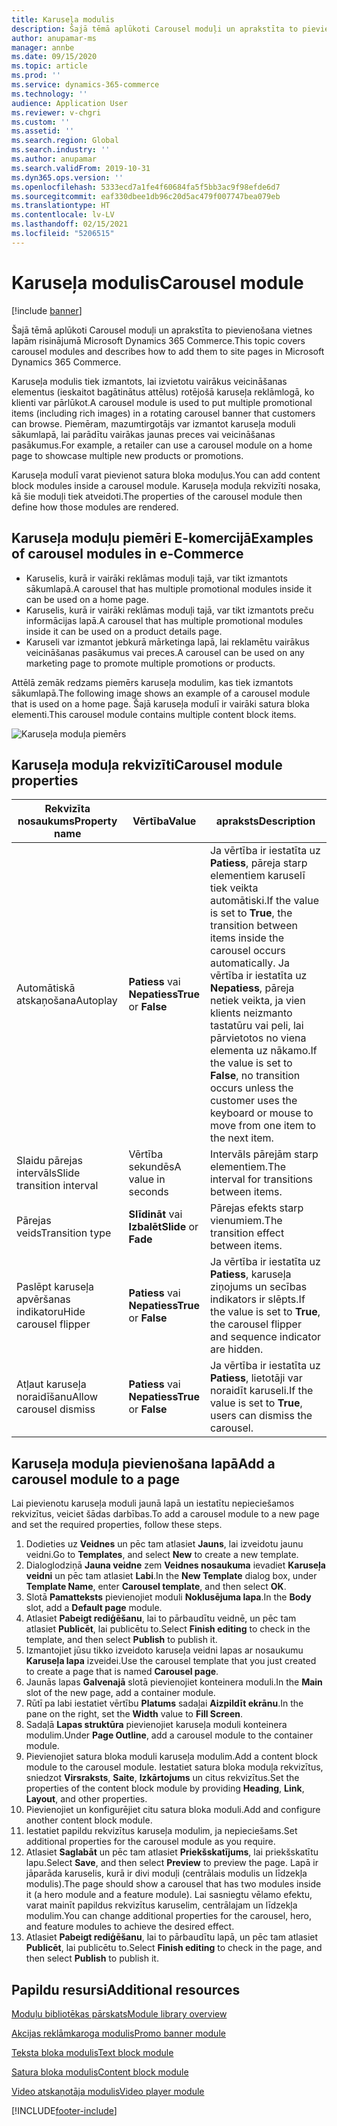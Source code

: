 ```yaml
---
title: Karuseļa modulis
description: Šajā tēmā aplūkoti Carousel moduļi un aprakstīta to pievienošana vietnes lapām risinājumā Microsoft Dynamics 365 Commerce.
author: anupamar-ms
manager: annbe
ms.date: 09/15/2020
ms.topic: article
ms.prod: ''
ms.service: dynamics-365-commerce
ms.technology: ''
audience: Application User
ms.reviewer: v-chgri
ms.custom: ''
ms.assetid: ''
ms.search.region: Global
ms.search.industry: ''
ms.author: anupamar
ms.search.validFrom: 2019-10-31
ms.dyn365.ops.version: ''
ms.openlocfilehash: 5333ecd7a1fe4f60684fa5f5bb3ac9f98efde6d7
ms.sourcegitcommit: eaf330dbee1db96c20d5ac479f007747bea079eb
ms.translationtype: HT
ms.contentlocale: lv-LV
ms.lasthandoff: 02/15/2021
ms.locfileid: "5206515"
---
```

# <a name="carousel-module"></a><span data-ttu-id="6dd79-103">Karuseļa modulis</span><span class="sxs-lookup"><span data-stu-id="6dd79-103">Carousel module</span></span>

[!include [banner](includes/banner.md)]

<span data-ttu-id="6dd79-104">Šajā tēmā aplūkoti Carousel moduļi un aprakstīta to pievienošana vietnes lapām risinājumā Microsoft Dynamics 365 Commerce.</span><span class="sxs-lookup"><span data-stu-id="6dd79-104">This topic covers carousel modules and describes how to add them to site pages in Microsoft Dynamics 365 Commerce.</span></span>

<span data-ttu-id="6dd79-105">Karuseļa modulis tiek izmantots, lai izvietotu vairākus veicināšanas elementus (ieskaitot bagātinātus attēlus) rotējošā karuseļa reklāmlogā, ko klienti var pārlūkot.</span><span class="sxs-lookup"><span data-stu-id="6dd79-105">A carousel module is used to put multiple promotional items (including rich images) in a rotating carousel banner that customers can browse.</span></span> <span data-ttu-id="6dd79-106">Piemēram, mazumtirgotājs var izmantot karuseļa moduli sākumlapā, lai parādītu vairākas jaunas preces vai veicināšanas pasākumus.</span><span class="sxs-lookup"><span data-stu-id="6dd79-106">For example, a retailer can use a carousel module on a home page to showcase multiple new products or promotions.</span></span>

<span data-ttu-id="6dd79-107">Karuseļa modulī varat pievienot satura bloka moduļus.</span><span class="sxs-lookup"><span data-stu-id="6dd79-107">You can add content block modules inside a carousel module.</span></span> <span data-ttu-id="6dd79-108">Karuseļa moduļa rekvizīti nosaka, kā šie moduļi tiek atveidoti.</span><span class="sxs-lookup"><span data-stu-id="6dd79-108">The properties of the carousel module then define how those modules are rendered.</span></span>

## <a name="examples-of-carousel-modules-in-e-commerce"></a><span data-ttu-id="6dd79-109">Karuseļa moduļu piemēri E-komercijā</span><span class="sxs-lookup"><span data-stu-id="6dd79-109">Examples of carousel modules in e-Commerce</span></span>

- <span data-ttu-id="6dd79-110">Karuselis, kurā ir vairāki reklāmas moduļi tajā, var tikt izmantots sākumlapā.</span><span class="sxs-lookup"><span data-stu-id="6dd79-110">A carousel that has multiple promotional modules inside it can be used on a home page.</span></span>
- <span data-ttu-id="6dd79-111">Karuselis, kurā ir vairāki reklāmas moduļi tajā, var tikt izmantots preču informācijas lapā.</span><span class="sxs-lookup"><span data-stu-id="6dd79-111">A carousel that has multiple promotional modules inside it can be used on a product details page.</span></span>
- <span data-ttu-id="6dd79-112">Karuseli var izmantot jebkurā mārketinga lapā, lai reklamētu vairākus veicināšanas pasākumus vai preces.</span><span class="sxs-lookup"><span data-stu-id="6dd79-112">A carousel can be used on any marketing page to promote multiple promotions or products.</span></span>

<span data-ttu-id="6dd79-113">Attēlā zemāk redzams piemērs karuseļa modulim, kas tiek izmantots sākumlapā.</span><span class="sxs-lookup"><span data-stu-id="6dd79-113">The following image shows an example of a carousel module that is used on a home page.</span></span> <span data-ttu-id="6dd79-114">Šajā karuseļa modulī ir vairāki satura bloka elementi.</span><span class="sxs-lookup"><span data-stu-id="6dd79-114">This carousel module contains multiple content block items.</span></span>

![Karuseļa moduļa piemērs](./media/Hero.PNG)

## <a name="carousel-module-properties"></a><span data-ttu-id="6dd79-116">Karuseļa moduļa rekvizīti</span><span class="sxs-lookup"><span data-stu-id="6dd79-116">Carousel module properties</span></span>

| <span data-ttu-id="6dd79-117">Rekvizīta nosaukums</span><span class="sxs-lookup"><span data-stu-id="6dd79-117">Property name</span></span>             | <span data-ttu-id="6dd79-118">Vērtība</span><span class="sxs-lookup"><span data-stu-id="6dd79-118">Value</span></span>                 | <span data-ttu-id="6dd79-119">apraksts</span><span class="sxs-lookup"><span data-stu-id="6dd79-119">Description</span></span> |
|---------------------------|-----------------------|-------------|
| <span data-ttu-id="6dd79-120">Automātiskā atskaņošana</span><span class="sxs-lookup"><span data-stu-id="6dd79-120">Autoplay</span></span>                  | <span data-ttu-id="6dd79-121">**Patiess** vai **Nepatiess**</span><span class="sxs-lookup"><span data-stu-id="6dd79-121">**True** or **False**</span></span> | <span data-ttu-id="6dd79-122">Ja vērtība ir iestatīta uz **Patiess**, pāreja starp elementiem karuselī tiek veikta automātiski.</span><span class="sxs-lookup"><span data-stu-id="6dd79-122">If the value is set to **True**, the transition between items inside the carousel occurs automatically.</span></span> <span data-ttu-id="6dd79-123">Ja vērtība ir iestatīta uz **Nepatiess**, pāreja netiek veikta, ja vien klients neizmanto tastatūru vai peli, lai pārvietotos no viena elementa uz nākamo.</span><span class="sxs-lookup"><span data-stu-id="6dd79-123">If the value is set to **False**, no transition occurs unless the customer uses the keyboard or mouse to move from one item to the next item.</span></span> |
| <span data-ttu-id="6dd79-124">Slaidu pārejas intervāls</span><span class="sxs-lookup"><span data-stu-id="6dd79-124">Slide transition interval</span></span> | <span data-ttu-id="6dd79-125">Vērtība sekundēs</span><span class="sxs-lookup"><span data-stu-id="6dd79-125">A value in seconds</span></span>    | <span data-ttu-id="6dd79-126">Intervāls pārejām starp elementiem.</span><span class="sxs-lookup"><span data-stu-id="6dd79-126">The interval for transitions between items.</span></span> |
| <span data-ttu-id="6dd79-127">Pārejas veids</span><span class="sxs-lookup"><span data-stu-id="6dd79-127">Transition type</span></span>           | <span data-ttu-id="6dd79-128">**Slīdināt** vai **Izbalēt**</span><span class="sxs-lookup"><span data-stu-id="6dd79-128">**Slide** or **Fade**</span></span> | <span data-ttu-id="6dd79-129">Pārejas efekts starp vienumiem.</span><span class="sxs-lookup"><span data-stu-id="6dd79-129">The transition effect between items.</span></span> |
| <span data-ttu-id="6dd79-130">Paslēpt karuseļa apvēršanas indikatoru</span><span class="sxs-lookup"><span data-stu-id="6dd79-130">Hide carousel flipper</span></span>     | <span data-ttu-id="6dd79-131">**Patiess** vai **Nepatiess**</span><span class="sxs-lookup"><span data-stu-id="6dd79-131">**True** or **False**</span></span> | <span data-ttu-id="6dd79-132">Ja vērtība ir iestatīta uz **Patiess**, karuseļa ziņojums un secības indikators ir slēpts.</span><span class="sxs-lookup"><span data-stu-id="6dd79-132">If the value is set to **True**, the carousel flipper and sequence indicator are hidden.</span></span> |
| <span data-ttu-id="6dd79-133">Atļaut karuseļa noraidīšanu</span><span class="sxs-lookup"><span data-stu-id="6dd79-133">Allow carousel dismiss</span></span>    | <span data-ttu-id="6dd79-134">**Patiess** vai **Nepatiess**</span><span class="sxs-lookup"><span data-stu-id="6dd79-134">**True** or **False**</span></span> | <span data-ttu-id="6dd79-135">Ja vērtība ir iestatīta uz **Patiess**, lietotāji var noraidīt karuseli.</span><span class="sxs-lookup"><span data-stu-id="6dd79-135">If the value is set to **True**, users can dismiss the carousel.</span></span> |

## <a name="add-a-carousel-module-to-a-page"></a><span data-ttu-id="6dd79-136">Karuseļa moduļa pievienošana lapā</span><span class="sxs-lookup"><span data-stu-id="6dd79-136">Add a carousel module to a page</span></span>

<span data-ttu-id="6dd79-137">Lai pievienotu karuseļa moduli jaunā lapā un iestatītu nepieciešamos rekvizītus, veiciet šādas darbības.</span><span class="sxs-lookup"><span data-stu-id="6dd79-137">To add a carousel module to a new page and set the required properties, follow these steps.</span></span>

1. <span data-ttu-id="6dd79-138">Dodieties uz **Veidnes** un pēc tam atlasiet **Jauns**, lai izveidotu jaunu veidni.</span><span class="sxs-lookup"><span data-stu-id="6dd79-138">Go to **Templates**, and select **New** to create a new template.</span></span>
1. <span data-ttu-id="6dd79-139">Dialoglodziņā **Jauna veidne** zem **Veidnes nosaukuma** ievadiet **Karuseļa veidni** un pēc tam atlasiet **Labi**.</span><span class="sxs-lookup"><span data-stu-id="6dd79-139">In the **New Template** dialog box, under **Template Name**, enter **Carousel template**, and then select **OK**.</span></span>
1. <span data-ttu-id="6dd79-140">Slotā **Pamatteksts** pievienojiet moduli **Noklusējuma lapa**.</span><span class="sxs-lookup"><span data-stu-id="6dd79-140">In the **Body** slot, add a **Default page** module.</span></span>
1. <span data-ttu-id="6dd79-141">Atlasiet **Pabeigt rediģēšanu**, lai to pārbaudītu veidnē, un pēc tam atlasiet **Publicēt**, lai publicētu to.</span><span class="sxs-lookup"><span data-stu-id="6dd79-141">Select **Finish editing** to check in the template, and then select **Publish** to publish it.</span></span>  
1. <span data-ttu-id="6dd79-142">Izmantojiet jūsu tikko izveidoto karuseļa veidni lapas ar nosaukumu **Karuseļa lapa** izveidei.</span><span class="sxs-lookup"><span data-stu-id="6dd79-142">Use the carousel template that you just created to create a page that is named **Carousel page**.</span></span>
1. <span data-ttu-id="6dd79-143">Jaunās lapas **Galvenajā** slotā pievienojiet konteinera moduli.</span><span class="sxs-lookup"><span data-stu-id="6dd79-143">In the **Main** slot of the new page, add a container module.</span></span> 
1. <span data-ttu-id="6dd79-144">Rūtī pa labi iestatiet vērtību **Platums** sadaļai **Aizpildīt ekrānu**.</span><span class="sxs-lookup"><span data-stu-id="6dd79-144">In the pane on the right, set the **Width** value to **Fill Screen**.</span></span>
1. <span data-ttu-id="6dd79-145">Sadaļā **Lapas struktūra** pievienojiet karuseļa moduli konteinera modulim.</span><span class="sxs-lookup"><span data-stu-id="6dd79-145">Under **Page Outline**, add a carousel module to the container module.</span></span>
1. <span data-ttu-id="6dd79-146">Pievienojiet satura bloka moduli karuseļa modulim.</span><span class="sxs-lookup"><span data-stu-id="6dd79-146">Add a content block module to the carousel module.</span></span> <span data-ttu-id="6dd79-147">Iestatiet satura bloka moduļa rekvizītus, sniedzot **Virsraksts**, **Saite**, **Izkārtojums** un citus rekvizītus.</span><span class="sxs-lookup"><span data-stu-id="6dd79-147">Set the properties of the content block module by providing **Heading**, **Link**, **Layout**, and other properties.</span></span>
1. <span data-ttu-id="6dd79-148">Pievienojiet un konfigurējiet citu satura bloka moduli.</span><span class="sxs-lookup"><span data-stu-id="6dd79-148">Add and configure another content block module.</span></span>
1. <span data-ttu-id="6dd79-149">Iestatiet papildu rekvizītus karuseļa modulim, ja nepieciešams.</span><span class="sxs-lookup"><span data-stu-id="6dd79-149">Set additional properties for the carousel module as you require.</span></span>
1. <span data-ttu-id="6dd79-150">Atlasiet **Saglabāt** un pēc tam atlasiet **Priekšskatījums**, lai priekšskatītu lapu.</span><span class="sxs-lookup"><span data-stu-id="6dd79-150">Select **Save**, and then select **Preview** to preview the page.</span></span> <span data-ttu-id="6dd79-151">Lapā ir jāparāda karuselis, kurā ir divi moduļi (centrālais modulis un līdzekļa modulis).</span><span class="sxs-lookup"><span data-stu-id="6dd79-151">The page should show a carousel that has two modules inside it (a hero module and a feature module).</span></span> <span data-ttu-id="6dd79-152">Lai sasniegtu vēlamo efektu, varat mainīt papildus rekvizītus karuselim, centrālajam un līdzekļa modulim.</span><span class="sxs-lookup"><span data-stu-id="6dd79-152">You can change additional properties for the carousel, hero, and feature modules to achieve the desired effect.</span></span>
1. <span data-ttu-id="6dd79-153">Atlasiet **Pabeigt rediģēšanu**, lai to pārbaudītu lapā, un pēc tam atlasiet **Publicēt**, lai publicētu to.</span><span class="sxs-lookup"><span data-stu-id="6dd79-153">Select **Finish editing** to check in the page, and then select **Publish** to publish it.</span></span>

## <a name="additional-resources"></a><span data-ttu-id="6dd79-154">Papildu resursi</span><span class="sxs-lookup"><span data-stu-id="6dd79-154">Additional resources</span></span>

[<span data-ttu-id="6dd79-155">Moduļu bibliotēkas pārskats</span><span class="sxs-lookup"><span data-stu-id="6dd79-155">Module library overview</span></span>](starter-kit-overview.md)

[<span data-ttu-id="6dd79-156">Akcijas reklāmkaroga modulis</span><span class="sxs-lookup"><span data-stu-id="6dd79-156">Promo banner module</span></span>](add-alert.md)

[<span data-ttu-id="6dd79-157">Teksta bloka modulis</span><span class="sxs-lookup"><span data-stu-id="6dd79-157">Text block module</span></span>](add-content-rich-block.md)

[<span data-ttu-id="6dd79-158">Satura bloka modulis</span><span class="sxs-lookup"><span data-stu-id="6dd79-158">Content block module</span></span>](add-hero-module.md)

[<span data-ttu-id="6dd79-159">Video atskaņotāja modulis</span><span class="sxs-lookup"><span data-stu-id="6dd79-159">Video player module</span></span>](add-video-player.md)


[!INCLUDE[footer-include](../includes/footer-banner.md)]